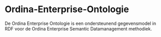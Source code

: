 # Ordina-Enterprise-Ontologie
De Ordina Enterprise Ontologie is een ondersteunend gegevensmodel in RDF voor de Ordina Enterprise Semantic Datamanagement methodiek. 
